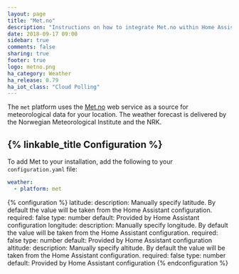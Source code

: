 ```yaml
---
layout: page
title: "Met.no"
description: "Instructions on how to integrate Met.no within Home Assistant."
date: 2018-09-17 09:00
sidebar: true
comments: false
sharing: true
footer: true
logo: metno.png
ha_category: Weather
ha_release: 0.79
ha_iot_class: "Cloud Polling"
---
```


The `met` platform uses the [Met.no](https://met.no/) web service as a source for meteorological data for your location. The weather forecast is delivered by the Norwegian Meteorological Institute and the NRK.

## {% linkable_title Configuration %}

To add Met to your installation, add the following to your `configuration.yaml` file:

```yaml
weather:
  - platform: met
```


{% configuration %}
latitude:
  description: Manually specify latitude. By default the value will be taken from the Home Assistant configuration.
  required: false
  type: number
  default: Provided by Home Assistant configuration
longitude:
  description: Manually specify longitude. By default the value will be taken from the Home Assistant configuration.
  required: false
  type: number
  default: Provided by Home Assistant configuration
altitude:
  description: Manually specify altitude. By default the value will be taken from the Home Assistant configuration.
  required: false
  type: number
  default: Provided by Home Assistant configuration
{% endconfiguration %}
